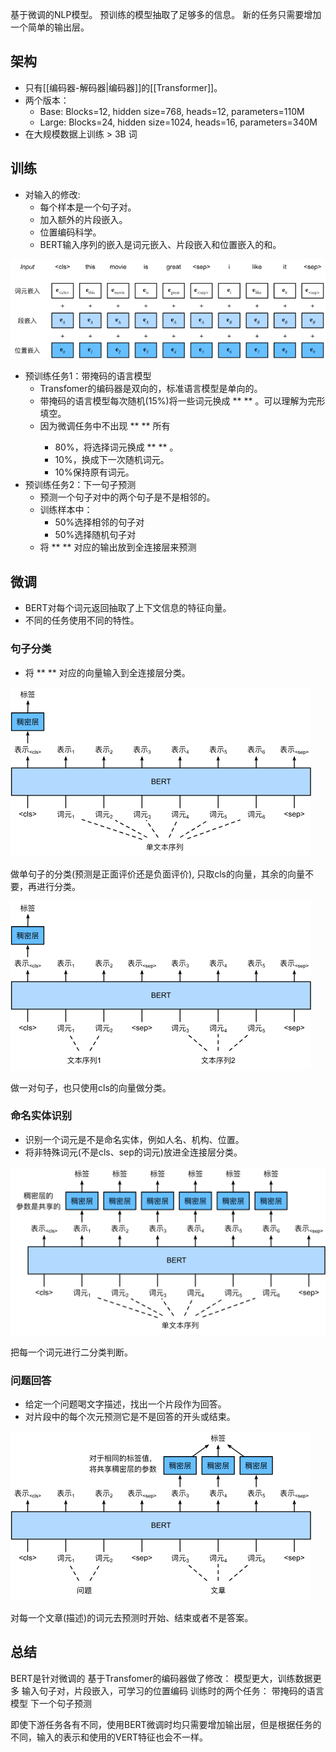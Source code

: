 基于微调的NLP模型。
预训练的模型抽取了足够多的信息。
新的任务只需要增加一个简单的输出层。

## 架构
- 只有[[编码器-解码器|编码器]]的[[Transformer]]。
- 两个版本：
	- Base: Blocks=12, hidden size=768, heads=12, parameters=110M
	- Large: Blocks=24, hidden size=1024, heads=16, parameters=340M
- 在大规模数据上训练 > 3B 词

## 训练
- 对输入的修改:
	- 每个样本是一个句子对。
	- 加入额外的片段嵌入。
	- 位置编码科学。
	- BERT输入序列的嵌入是词元嵌入、片段嵌入和位置嵌入的和。

![[Pasted image 20231031120756.png|700]](../images/20231031120756.png)

- 预训练任务1：带掩码的语言模型
	- Transfomer的编码器是双向的，标准语言模型是单向的。
	- 带掩码的语言模型每次随机(15%)将一些词元换成 ** <mask> ** 。可以理解为完形填空。
	- 因为微调任务中不出现 ** <mask> ** 所有
		- 80%，将选择词元换成 ** <mask> ** 。
		- 10%，换成下一次随机词元。
		- 10%保持原有词元。
- 预训练任务2：下一句子预测
	- 预测一个句子对中的两个句子是不是相邻的。
	- 训练样本中：
		- 50%选择相邻的句子对
		- 50%选择随机句子对
	- 将 ** <cls> ** 对应的输出放到全连接层来预测

## 微调
- BERT对每个词元返回抽取了上下文信息的特征向量。
- 不同的任务使用不同的特性。

### 句子分类
- 将 ** <cls> ** 对应的向量输入到全连接层分类。

![[Pasted image 20231102154449.png|406]](../images/20231102154449.png)

做单句子的分类(预测是正面评价还是负面评价), 只取cls的向量，其余的向量不要，再进行分类。

![[Pasted image 20231102154501.png|431]](../images/20231102154501.png)

做一对句子，也只使用cls的向量做分类。

### 命名实体识别
- 识别一个词元是不是命名实体，例如人名、机构、位置。
- 将非特殊词元(不是cls、sep的词元)放进全连接层分类。

![[Pasted image 20231102154920.png|550]](../images/20231102154920.png)

把每一个词元进行二分类判断。

### 问题回答
- 给定一个问题喝文字描述，找出一个片段作为回答。
- 对片段中的每个次元预测它是不是回答的开头或结束。

![[Pasted image 20231102155205.png|506]](../images/20231102155205.png)

对每一个文章(描述)的词元去预测时开始、结束或者不是答案。

## 总结
BERT是针对微调的
基于Transfomer的编码器做了修改：
	模型更大，训练数据更多
	输入句子对，片段嵌入，可学习的位置编码
	训练时的两个任务：
		带掩码的语言模型
		下一个句子预测

即使下游任务各有不同，使用BERT微调时均只需要增加输出层，但是根据任务的不同，输入的表示和使用的VERT特征也会不一样。
